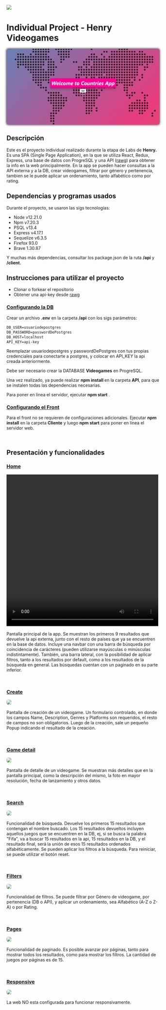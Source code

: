 <p align='left'>
    <img src='https://static.wixstatic.com/media/85087f_0d84cbeaeb824fca8f7ff18d7c9eaafd~mv2.png/v1/fill/w_160,h_30,al_c,q_85,usm_0.66_1.00_0.01/Logo_completo_Color_1PNG.webp' </img>
</p>

# Individual Project - Henry Videogames

<p align="center">
  <img style="border-radius: 5px; -webkit-box-shadow: 0px 0px 7px 0px #000000;
  box-shadow: 0px 0px 7px 0px #000000;" height="250" src="./images/home.PNG" />
</p>

## Descripción

<p>Este es el proyecto individual realizado durante la etapa de Labs de <strong>Henry.</strong> Es una SPA (Single Page Application), en la que se utiliza React, Redux, Express, una base de datos con ProgreSQL y una API (<a href="https://rawg.io/">rawg</a>) para obtener la info en la web principalmente. En la app se pueden hacer consultas a la API externa y a la DB, crear videogames, filtrar por género y pertenencia, tambien se le puede aplicar un ordenamiento, tanto alfabético como por rating.</p>

## Dependencias y programas usados

<p>Durante el proyecto, se usaron las sigs tecnologías:</p>

- Node v12.21.0
- Npm v7.20.3
- PSQL v13.4
- Express v4.17.1
- Sequelize v6.3.5
- Firefox 93.0
- Brave 1.30.87

<p>Y muchas más dependencias, consultar los package.json de la ruta <strong>/api</strong> y <strong>/client.</strong> </p>

## Instrucciones para utilizar el proyecto

- Clonar o forkear el repositorio
- Obtener una api-key desde <a href="https://rawg.io/">rawg</a>

### <u>Configurando la DB</u>

Crear un archivo <strong>.env</strong> en la carpeta <strong>/api</strong> con los sigs parámetros:

```
DB_USER=usuariodepostgres
DB_PASSWORD=passwordDePostgres
DB_HOST=localhost
API_KEY=api-key
```

Reemplazar usuariodepostgres y passwordDePostgres con tus propias credenciales para conectarte a postgres, y colocar en API_KEY la api creada anteriormente.

Debe ser necesario crear la DATABASE <strong>Videogames</strong> en ProgreSQL.

Una vez realizado, ya puede realizar <strong> npm install </strong> en la carpeta <strong>API</strong>, para que se instalen todas las dependencias necesarias.

Para poner en línea el servidor, ejecutar <strong>npm start</strong> .

### <u>Configurando el Front</u>

Para el front no se requieren de configuraciones adicionales. Ejecutar <strong>npm install</strong> en la carpeta <strong>Cliente</strong> y luego <strong>npm start</strong> para poner en línea el servidor web.

<br />

## Presentación y funcionalidades

### <u>Home</u>

<video width="500px" height="500px" controls="controls"/><source src="./images/home-video.webm" type="video/mp4"></video> 

Pantalla principal de la app. Se muestran los primeros 9 resultados que devuelve la api externa, junto con el resto de países que ya se encuentren en la base de datos. Incluye una navbar con una barra de búsqueda por coincidencia de carácteres (pueden utilizarse mayúsculas o minúsculas indistintamente). También, una barra lateral, con la posibilidad de aplicar filtros, tanto a los resultados por default, como a los resultados de la búsqueda en general. Las búsquedas cuentan con un paginado en su parte inferior.

<br />

### <u>Create</u>

<img  style="border-radius: 5px;" src="./imgs/create.gif"/>

Pantalla de creación de un videogame. Un formulario controlado, en donde los campos Name, Description, Genres y Platforms son requeridos, el resto de campos no son obligatorios. Luego de la creación, sale un pequeño Popup indicando el resultado de la creación.

<br />

### <u>Game detail</u>

<img  style="border-radius: 5px;" src="./imgs/detail.gif"/>

Pantalla de detalle de un videogame. Se muestran más detalles que en la pantalla principal, como la descripción del mismo, la foto en mayor resolución, fecha de lanzamiento y otros datos.

<br />

### <u>Search</u>

<img  style="border-radius: 5px;" src="./imgs/search.gif"/>

Funcionalidad de búsqueda. Devuelve los primeros 15 resultados que contengan el nombre buscado. Los 15 resultados devueltos incluyen aquellos juegos que se encuentren en la DB, ej, si se busca la palabra "Fifa", va a buscar 15 resultados en la api, 15 resultados en la DB, y el resultado final, será la unión de esos 15 resultados ordenados alfabéticamente. Se pueden aplicar los filtros a la búsqueda. Para reiniciar, se puede utilizar el botón reset.

<br />

### <u>Filters</u>

<img  style="border-radius: 5px;" src="./imgs/filters.gif"/>

Funcionalidad de filtros. Se puede filtrar por Género de videogame, por pertenencia (DB o API), y aplicar un ordenamiento, sea Alfabético (A-Z o Z-A) o por Rating.

<br />

### <u>Pages</u>

<img  style="border-radius: 5px;" src="./imgs/pages.gif"/>

Funcionalidad de paginado. Es posible avanzar por páginas, tanto para mostrar todos los resultados, como para mostrar los filtros. La cantidad de juegos por páginas es de 15.

<br />

### <u>Responsive</u>

<img  style="border-radius: 5px;" src="./imgs/responsive.gif"/>

La web NO esta configurada para funcionar responsivamente.


